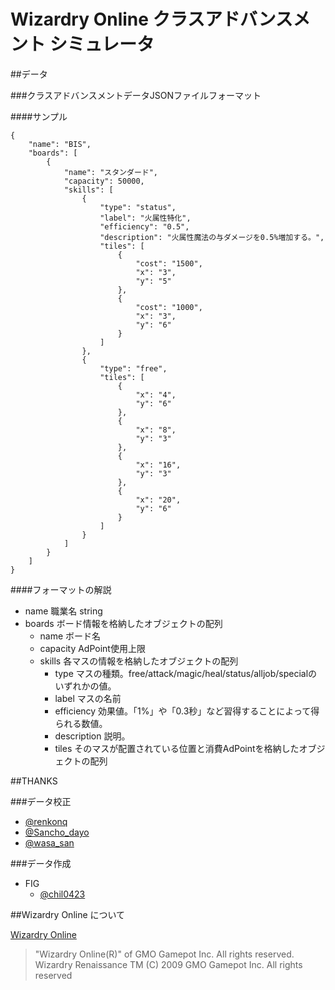 # Wizardry Online クラスアドバンスメント シミュレータ





##データ

###クラスアドバンスメントデータJSONファイルフォーマット

####サンプル

```
{
	"name": "BIS",
	"boards": [
		{
			"name": "スタンダード",
			"capacity": 50000,
			"skills": [
				{
					"type": "status",
					"label": "火属性特化",
					"efficiency": "0.5",
					"description": "火属性魔法の与ダメージを0.5%増加する。",
					"tiles": [
						{
							"cost": "1500",
							"x": "3",
							"y": "5"
						},
						{
							"cost": "1000",
							"x": "3",
							"y": "6"
						}
					]
				},
				{
					"type": "free",
					"tiles": [
						{
							"x": "4",
							"y": "6"
						},
						{
							"x": "8",
							"y": "3"
						},
						{
							"x": "16",
							"y": "3"
						},
						{
							"x": "20",
							"y": "6"
						}
					]
				}
			]
		}
	]
}
```

####フォーマットの解説

* name	職業名 string
* boards ボード情報を格納したオブジェクトの配列
  * name ボード名
  * capacity AdPoint使用上限
  * skills 各マスの情報を格納したオブジェクトの配列
    * type マスの種類。free/attack/magic/heal/status/alljob/specialのいずれかの値。
	* label マスの名前
	* efficiency 効果値。「1%」や「0.3秒」など習得することによって得られる数値。
	* description 説明。
	* tiles そのマスが配置されている位置と消費AdPointを格納したオブジェクトの配列

##THANKS

###データ校正
* [@renkonq](https://twitter.com/renkonq)
* [@Sancho_dayo](https://twitter.com/Sancho_dayo)
* [@wasa_san](https://twitter.com/wasa_san)

###データ作成
* FIG
  * [@chil0423](https://twitter.com/chil0423)

##Wizardry Online について

[Wizardry Online](http://liberal.wizardry-online.jp/)

>"Wizardry Online(R)" of GMO Gamepot Inc. All rights reserved.
>Wizardry Renaissance TM (C) 2009 GMO Gamepot Inc. All rights reserved
